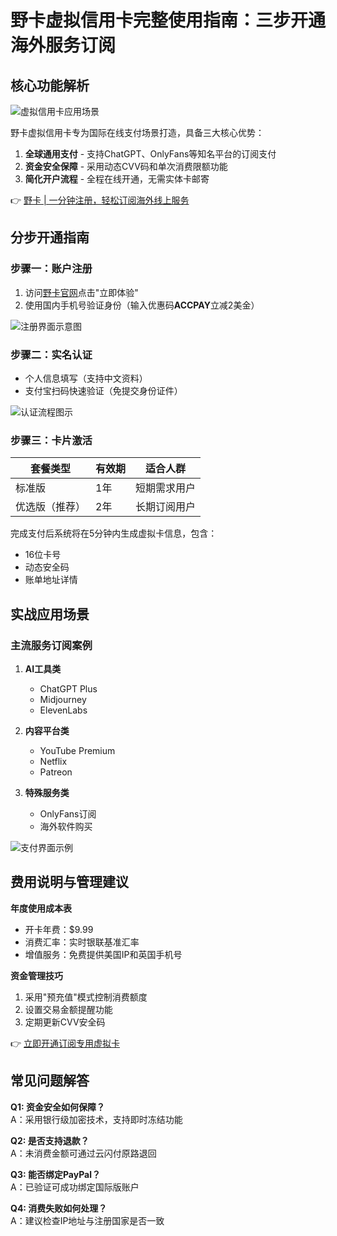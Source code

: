 # 野卡虚拟信用卡完整使用指南：三步开通海外服务订阅

## 核心功能解析
![虚拟信用卡应用场景](https://bbtdd.com/wp-content/uploads/img/8923237472.webp)

野卡虚拟信用卡专为国际在线支付场景打造，具备三大核心优势：
1. **全球通用支付** - 支持ChatGPT、OnlyFans等知名平台的订阅支付
2. **资金安全保障** - 采用动态CVV码和单次消费限额功能
3. **简化开户流程** - 全程在线开通，无需实体卡邮寄

👉 [野卡 | 一分钟注册，轻松订阅海外线上服务](https://bbtdd.com/yeka)

## 分步开通指南
### 步骤一：账户注册
1. 访问[野卡官网](https://bbtdd.com/yeka)点击"立即体验"
2. 使用国内手机号验证身份（输入优惠码**ACCPAY**立减2美金）

![注册界面示意图](https://bbtdd.com/wp-content/uploads/img/62375054870.webp)

### 步骤二：实名认证
- 个人信息填写（支持中文资料）
- 支付宝扫码快速验证（免提交身份证件）

![认证流程图示](https://bbtdd.com/wp-content/uploads/img/24845742516.webp)

### 步骤三：卡片激活
| 套餐类型      | 有效期 | 适合人群       |
|---------------|--------|----------------|
| 标准版        | 1年    | 短期需求用户   |
| 优选版（推荐）| 2年    | 长期订阅用户   |

完成支付后系统将在5分钟内生成虚拟卡信息，包含：
- 16位卡号
- 动态安全码
- 账单地址详情

## 实战应用场景
### 主流服务订阅案例
1. **AI工具类**  
   - ChatGPT Plus
   - Midjourney
   - ElevenLabs

2. **内容平台类**  
   - YouTube Premium
   - Netflix
   - Patreon

3. **特殊服务类**  
   - OnlyFans订阅
   - 海外软件购买

![支付界面示例](https://bbtdd.com/wp-content/uploads/img/37301772869.webp)

## 费用说明与管理建议
**年度使用成本表**
- 开卡年费：$9.99
- 消费汇率：实时银联基准汇率
- 增值服务：免费提供美国IP和英国手机号

**资金管理技巧**
1. 采用"预充值"模式控制消费额度
2. 设置交易金额提醒功能
3. 定期更新CVV安全码

👉 [立即开通订阅专用虚拟卡](https://bbtdd.com/yeka)

## 常见问题解答
**Q1: 资金安全如何保障？**  
A：采用银行级加密技术，支持即时冻结功能

**Q2: 是否支持退款？**  
A：未消费金额可通过云闪付原路退回

**Q3: 能否绑定PayPal？**  
A：已验证可成功绑定国际版账户

**Q4: 消费失败如何处理？**  
A：建议检查IP地址与注册国家是否一致